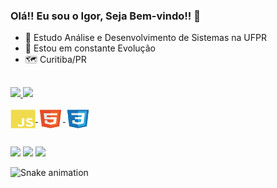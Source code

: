 ### Olá!! Eu sou o Igor, Seja Bem-vindo!! 👋



- 🌱 Estudo Análise e Desenvolvimento de Sistemas na UFPR
- 🚀 Estou em constante Evolução
- 🗺️ Curitiba/PR

##

<div >
  <a href="https://github.com/igornathan20">
  <img height="150em" src="https://github-readme-stats.vercel.app/api?username=igornathan20&show_icons=true&theme=dark&include_all_commits=true&count_private=true"/>
  <img height="150em" src="https://github-readme-stats.vercel.app/api/top-langs/?username=igornathan20&layout=compact&langs_count=7&theme=dark"/>
</div>

<div style="display: inline_block"><br>
  <img align="center" alt="Rafa-Js" height="30" width="40" src="https://raw.githubusercontent.com/devicons/devicon/master/icons/javascript/javascript-plain.svg">
  <img align="center" alt="Rafa-HTML" height="30" width="40" src="https://raw.githubusercontent.com/devicons/devicon/master/icons/html5/html5-original.svg">
  <img align="center" alt="Rafa-CSS" height="30" width="40" src="https://raw.githubusercontent.com/devicons/devicon/master/icons/css3/css3-original.svg">
  
</div>

##


<div> 
  
  <a href="https://www.instagram.com/igornathan20/" target="_blank"><img src="https://img.shields.io/badge/-Instagram-%23E4405F?style=for-the-badge&logo=instagram&logoColor=white" target="_blank"></a>
  <a href = "mailto:igornathan20@hotmail.com"><img src="https://img.shields.io/badge/-Gmail-%23333?style=for-the-badge&logo=gmail&logoColor=white" target="_blank"></a>
  <a href="https://www.linkedin.com/in/igor-nathan-477508175/" target="_blank"><img src="https://img.shields.io/badge/-LinkedIn-%230077B5?style=for-the-badge&logo=linkedin&logoColor=white" target="_blank"></a> 
 
  ![Snake animation](https://github.com/igornathan20/igornathan20/blob/output/github-contribution-grid-snake.svg)
 
</div>
